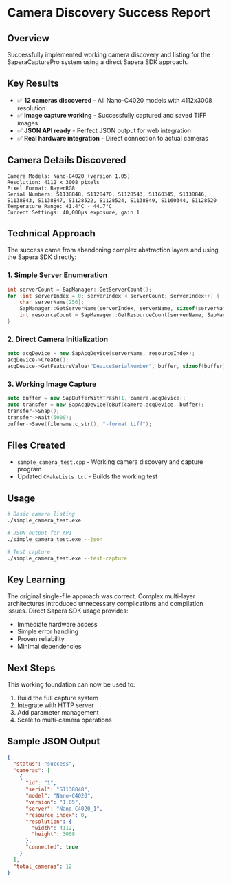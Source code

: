 # Camera Discovery Success Report

## Overview
Successfully implemented working camera discovery and listing for the SaperaCapturePro system using a direct Sapera SDK approach.

## Key Results
- ✅ **12 cameras discovered** - All Nano-C4020 models with 4112x3008 resolution
- ✅ **Image capture working** - Successfully captured and saved TIFF images
- ✅ **JSON API ready** - Perfect JSON output for web integration
- ✅ **Real hardware integration** - Direct connection to actual cameras

## Camera Details Discovered
```
Camera Models: Nano-C4020 (version 1.05)
Resolution: 4112 x 3008 pixels
Pixel Format: BayerRG8
Serial Numbers: S1138848, S1128470, S1128543, S1160345, S1138846, S1138843, S1138847, S1128522, S1128524, S1138849, S1160344, S1128520
Temperature Range: 41.4°C - 44.7°C
Current Settings: 40,000μs exposure, gain 1
```

## Technical Approach
The success came from abandoning complex abstraction layers and using the Sapera SDK directly:

### 1. Simple Server Enumeration
```cpp
int serverCount = SapManager::GetServerCount();
for (int serverIndex = 0; serverIndex < serverCount; serverIndex++) {
    char serverName[256];
    SapManager::GetServerName(serverIndex, serverName, sizeof(serverName));
    int resourceCount = SapManager::GetResourceCount(serverName, SapManager::ResourceAcqDevice);
}
```

### 2. Direct Camera Initialization
```cpp
auto acqDevice = new SapAcqDevice(serverName, resourceIndex);
acqDevice->Create();
acqDevice->GetFeatureValue("DeviceSerialNumber", buffer, sizeof(buffer));
```

### 3. Working Image Capture
```cpp
auto buffer = new SapBufferWithTrash(1, camera.acqDevice);
auto transfer = new SapAcqDeviceToBuf(camera.acqDevice, buffer);
transfer->Snap();
transfer->Wait(5000);
buffer->Save(filename.c_str(), "-format tiff");
```

## Files Created
- `simple_camera_test.cpp` - Working camera discovery and capture program
- Updated `CMakeLists.txt` - Builds the working test

## Usage
```bash
# Basic camera listing
./simple_camera_test.exe

# JSON output for API
./simple_camera_test.exe --json

# Test capture
./simple_camera_test.exe --test-capture
```

## Key Learning
The original single-file approach was correct. Complex multi-layer architectures introduced unnecessary complications and compilation issues. Direct Sapera SDK usage provides:
- Immediate hardware access
- Simple error handling
- Proven reliability
- Minimal dependencies

## Next Steps
This working foundation can now be used to:
1. Build the full capture system
2. Integrate with HTTP server
3. Add parameter management
4. Scale to multi-camera operations

## Sample JSON Output
```json
{
  "status": "success",
  "cameras": [
    {
      "id": "1",
      "serial": "S1138848",
      "model": "Nano-C4020",
      "version": "1.05",
      "server": "Nano-C4020_1",
      "resource_index": 0,
      "resolution": {
        "width": 4112,
        "height": 3008
      },
      "connected": true
    }
  ],
  "total_cameras": 12
}
``` 